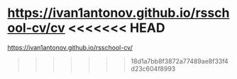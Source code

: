 https://ivan1antonov.github.io/rsschool-cv/cv
<<<<<<< HEAD
=======

https://ivan1antonov.github.io/rsschool-cv/
>>>>>>> 18d1a7bb8f3872a77489ae8f33f4d23c604f8993
